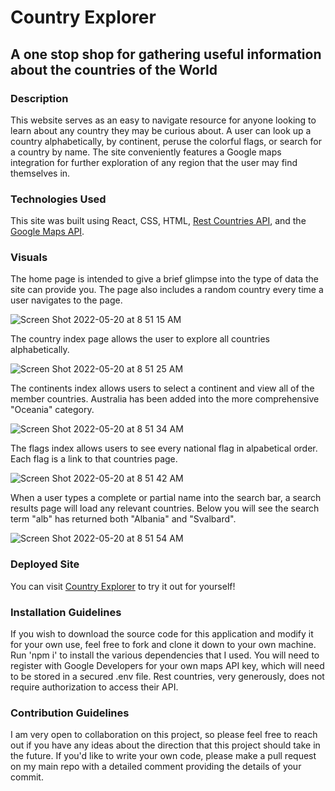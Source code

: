 # Country Explorer


## A one stop shop for gathering useful information about the countries of the World


### Description

This website serves as an easy to navigate resource for anyone looking to learn about any country they may be curious about. A user can look up a country alphabetically, by continent, peruse the colorful flags, or search for a country by name. The site conveniently features a Google maps integration for further exploration of any region that the user may find themselves in.

### Technologies Used

This site was built using React, CSS, HTML, [Rest Countries API](https://restcountries.com/), and the [Google Maps API](https://developers.google.com/maps).

### Visuals 

The home page is intended to give a brief glimpse into the type of data the site can provide you. The page also includes a random country every time a user navigates to the page. 

![Screen Shot 2022-05-20 at 8 51 15 AM](https://user-images.githubusercontent.com/101018068/169532091-51b32dd0-74db-46b5-8752-fed3cdf141aa.png)

The country index page allows the user to explore all countries alphabetically. 

![Screen Shot 2022-05-20 at 8 51 25 AM](https://user-images.githubusercontent.com/101018068/169532241-1238b629-666c-4feb-80ac-973ac294010a.png)

The continents index allows users to select a continent and view all of the member countries. Australia has been added into the more comprehensive "Oceania" category. 

![Screen Shot 2022-05-20 at 8 51 34 AM](https://user-images.githubusercontent.com/101018068/169532416-eafe53bd-bc4f-4f9e-bc51-084e3a8830eb.png)

The flags index allows users to see every national flag in alpabetical order. Each flag is a link to that countries page.

![Screen Shot 2022-05-20 at 8 51 42 AM](https://user-images.githubusercontent.com/101018068/169532566-88358338-f045-4144-b774-3c0d98cdbead.png)

When a user types a complete or partial name into the search bar, a search results page will load any relevant countries. Below you will see the search term "alb" has returned both "Albania" and "Svalbard".

![Screen Shot 2022-05-20 at 8 51 54 AM](https://user-images.githubusercontent.com/101018068/169532899-57d5e130-8660-46dc-8fd8-8837eb0390f4.png)
 
### Deployed Site 

You can visit [Country Explorer](https://main--fantastic-starlight-f577fb.netlify.app/) to try it out for yourself!

### Installation Guidelines

If you wish to download the source code for this application and modify it for your own use, feel free to fork and clone it down to your own machine. Run 'npm i' to install the various dependencies that I used. You will need to register with Google Developers for your own maps API key, which will need to be stored in a secured .env file. Rest countries, very generously, does not require authorization to access their API. 

### Contribution Guidelines

I am very open to collaboration on this project, so please feel free to reach out if you have any ideas about the direction that this project should take in the future. If you'd like to write your own code, please make a pull request on my main repo with a detailed comment providing the details of your commit. 


